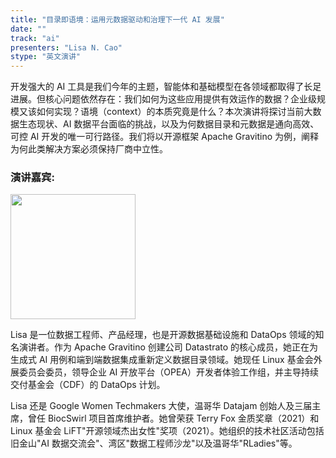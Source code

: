 ```yaml
---
title: "目录即语境：运用元数据驱动和治理下一代 AI 发展" 
date: ""
track: "ai"
presenters: "Lisa N. Cao"
stype: "英文演讲"
---
```


开发强大的 AI 工具是我们今年的主题，智能体和基础模型在各领域都取得了长足进展。但核心问题依然存在：我们如何为这些应用提供有效运作的数据？企业级规模又该如何实现？语境（context）的本质究竟是什么？本次演讲将探讨当前大数据生态现状、AI 数据平台面临的挑战，以及为何数据目录和元数据是通向高效、可控 AI 开发的唯一可行路径。我们将以开源框架 Apache Gravitino 为例，阐释为何此类解决方案必须保持厂商中立性。

### 演讲嘉宾:

<img src="https://sessionize.com/image/7eeb-400o400o1-RShqmBToNG5djtoLjtkmqW.jpg" width="200" /><br/>

Lisa 是一位数据工程师、产品经理，也是开源数据基础设施和 DataOps 领域的知名演讲者。作为 Apache Gravitino 创建公司 Datastrato 的核心成员，她正在为生成式 AI 用例和端到端数据集成重新定义数据目录领域。她现任 Linux 基金会外展委员会委员，领导企业 AI 开放平台（OPEA）开发者体验工作组，并主导持续交付基金会（CDF）的 DataOps 计划。

Lisa 还是 Google Women Techmakers 大使，温哥华 Datajam 创始人及三届主席，曾任 BiocSwirl 项目首席维护者。她曾荣获 Terry Fox 金质奖章（2021）和 Linux 基金会 LiFT"开源领域杰出女性"奖项（2021）。她组织的技术社区活动包括旧金山"AI 数据交流会"、湾区"数据工程师沙龙"以及温哥华"RLadies"等。